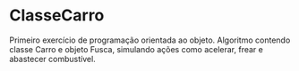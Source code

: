 # ClasseCarro
Primeiro exercício de programação orientada ao objeto. Algoritmo contendo classe Carro e objeto Fusca, simulando ações como acelerar, frear e abastecer combustível.
